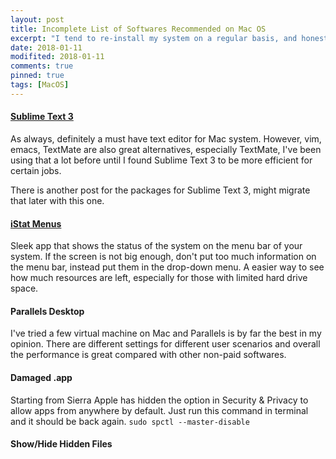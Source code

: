 ```yaml
---
layout: post
title: Incomplete List of Softwares Recommended on Mac OS
excerpt: "I tend to re-install my system on a regular basis, and honestly I don't know why. Most of the time I'm just hoping it'll clean up the system garbage and run faster. Anyway, to keep a good track of the useful softwares on a Mac here is a list for them. Also includes some tips for MacOS that I found quite useful."
date: 2018-01-11
modifited: 2018-01-11
comments: true
pinned: true
tags: [MacOS]
---
```

#### [Sublime Text 3](https://www.sublimetext.com/3)
As always, definitely a must have text editor for Mac system. However, vim, emacs, TextMate are also great alternatives, especially TextMate, I've been using that a lot before until I found Sublime Text 3 to be more efficient for certain jobs. 

There is another post for the packages for Sublime Text 3, might migrate that later with this one. 

#### [iStat Menus](https://bjango.com/mac/istatmenus/)
Sleek app that shows the status of the system on the menu bar of your system. If the screen is not big enough, don't put too much information on the menu bar, instead put them in the drop-down menu. A easier way to see how much resources are left, especially for those with limited hard drive space. 

#### Parallels Desktop
I've tried a few virtual machine on Mac and Parallels is by far the best in my opinion. There are different settings for different user scenarios and overall the performance is great compared with other non-paid softwares. 

#### Damaged .app
Starting from Sierra Apple has hidden the option in Security & Privacy to allow apps from anywhere by default. Just run this command in terminal and it should be back again. ```sudo spctl --master-disable```

#### Show/Hide Hidden Files
